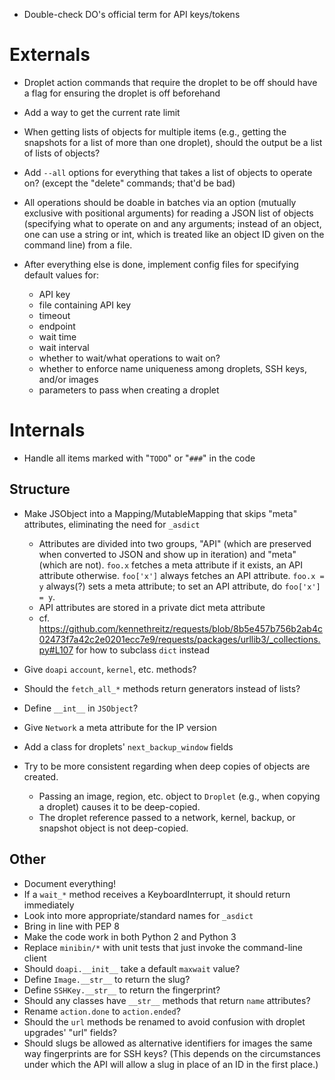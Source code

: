 - Double-check DO's official term for API keys/tokens

# Externals

- Droplet action commands that require the droplet to be off should have a flag
  for ensuring the droplet is off beforehand
- Add a way to get the current rate limit
- When getting lists of objects for multiple items (e.g., getting the snapshots
  for a list of more than one droplet), should the output be a list of lists of
  objects?
- Add `--all` options for everything that takes a list of objects to operate
  on? (except the "delete" commands; that'd be bad)
- All operations should be doable in batches via an option (mutually exclusive
  with positional arguments) for reading a JSON list of objects (specifying
  what to operate on and any arguments; instead of an object, one can use a
  string or int, which is treated like an object ID given on the command line)
  from a file.

- After everything else is done, implement config files for specifying default
  values for:
    - API key
    - file containing API key
    - timeout
    - endpoint
    - wait time
    - wait interval
    - whether to wait/what operations to wait on?
    - whether to enforce name uniqueness among droplets, SSH keys, and/or images
    - parameters to pass when creating a droplet

# Internals

- Handle all items marked with "`TODO`" or "`###`" in the code

## Structure

- Make JSObject into a Mapping/MutableMapping that skips "meta" attributes,
  eliminating the need for `_asdict`
    - Attributes are divided into two groups, "API" (which are preserved when
      converted to JSON and show up in iteration) and "meta" (which are not).
      `foo.x` fetches a meta attribute if it exists, an API attribute
      otherwise.  `foo['x']` always fetches an API attribute.  `foo.x = y`
      always(?) sets a meta attribute; to set an API attribute, do `foo['x'] =
      y`.
    - API attributes are stored in a private dict meta attribute
    - cf. <https://github.com/kennethreitz/requests/blob/8b5e457b756b2ab4c02473f7a42c2e0201ecc7e9/requests/packages/urllib3/_collections.py#L107> for how to subclass `dict` instead

- Give `doapi` `account`, `kernel`, etc. methods?
- Should the `fetch_all_*` methods return generators instead of lists?
- Define `__int__` in `JSObject`?
- Give `Network` a meta attribute for the IP version
- Add a class for droplets' `next_backup_window` fields

- Try to be more consistent regarding when deep copies of objects are created.
    - Passing an image, region, etc. object to `Droplet` (e.g., when copying a
      droplet) causes it to be deep-copied.
    - The droplet reference passed to a network, kernel, backup, or snapshot
      object is not deep-copied.

## Other

- Document everything!
- If a `wait_*` method receives a KeyboardInterrupt, it should return
  immediately
- Look into more appropriate/standard names for `_asdict`
- Bring in line with PEP 8
- Make the code work in both Python 2 and Python 3
- Replace `minibin/*` with unit tests that just invoke the command-line client
- Should `doapi.__init__` take a default `maxwait` value?
- Define `Image.__str__` to return the slug?
- Define `SSHKey.__str__` to return the fingerprint?
- Should any classes have `__str__` methods that return `name` attributes?
- Rename `action.done` to `action.ended`?
- Should the `url` methods be renamed to avoid confusion with droplet upgrades'
  "url" fields?
- Should slugs be allowed as alternative identifiers for images the same way
  fingerprints are for SSH keys?  (This depends on the circumstances under
  which the API will allow a slug in place of an ID in the first place.)
